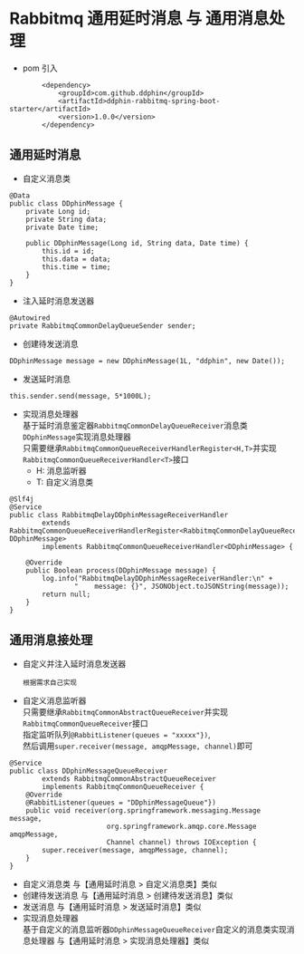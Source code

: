 # Rabbitmq 通用延时消息 与 通用消息处理
- pom 引入
```$xslt
        <dependency>
            <groupId>com.github.ddphin</groupId>
            <artifactId>ddphin-rabbitmq-spring-boot-starter</artifactId>
            <version>1.0.0</version>
        </dependency>
```
## 通用延时消息
- 自定义消息类
```$xslt
@Data
public class DDphinMessage {
    private Long id;
    private String data;
    private Date time;
    
    public DDphinMessage(Long id, String data, Date time) {
        this.id = id;
        this.data = data;
        this.time = time;
    }
}
```
- 注入延时消息发送器
```$xslt
@Autowired
private RabbitmqCommonDelayQueueSender sender;
```
- 创建待发送消息
```$xslt
DDphinMessage message = new DDphinMessage(1L, "ddphin", new Date());
```
- 发送延时消息
```$xslt
this.sender.send(message, 5*1000L);
```
- 实现消息处理器<br>
基于延时消息鉴定器`RabbitmqCommonDelayQueueReceiver`消息类`DDphinMessage`实现消息处理器<br>
只需要继承`RabbitmqCommonQueueReceiverHandlerRegister<H,T>`并实现`RabbitmqCommonQueueReceiverHandler<T>`接口
  - H: 消息监听器
  - T: 自定义消息类
```$xslt
@Slf4j
@Service
public class RabbitmqDelayDDphinMessageReceiverHandler
        extends RabbitmqCommonQueueReceiverHandlerRegister<RabbitmqCommonDelayQueueReceiver, DDphinMessage>
        implements RabbitmqCommonQueueReceiverHandler<DDphinMessage> {

    @Override
    public Boolean process(DDphinMessage message) {
        log.info("RabbitmqDelayDDphinMessageReceiverHandler:\n" +
                "    message: {}", JSONObject.toJSONString(message));
        return null;
    }
}
```

## 通用消息接处理
- 自定义并注入延时消息发送器

  `根据需求自己实现`
- 自定义消息监听器<br>
只需要继承`RabbitmqCommonAbstractQueueReceiver`并实现`RabbitmqCommonQueueReceiver`接口<br>
指定监听队列`@RabbitListener(queues = "xxxxx"})`,<br>
然后调用`super.receiver(message, amqpMessage, channel)`即可
```$xslt
@Service
public class DDphinMessageQueueReceiver
        extends RabbitmqCommonAbstractQueueReceiver
        implements RabbitmqCommonQueueReceiver {
    @Override
    @RabbitListener(queues = "DDphinMessageQueue"})
    public void receiver(org.springframework.messaging.Message message, 
                        org.springframework.amqp.core.Message amqpMessage, 
                        Channel channel) throws IOException {
        super.receiver(message, amqpMessage, channel);
    }
}
```
- 自定义消息类 与【通用延时消息 > 自定义消息类】类似
- 创建待发送消息 与【通用延时消息 > 创建待发送消息】类似
- 发送消息 与【通用延时消息 > 发送延时消息】类似
- 实现消息处理器<br>
基于自定义的消息监听器`DDphinMessageQueueReceiver`自定义的消息类实现消息处理器 与【通用延时消息 > 实现消息处理器】类似